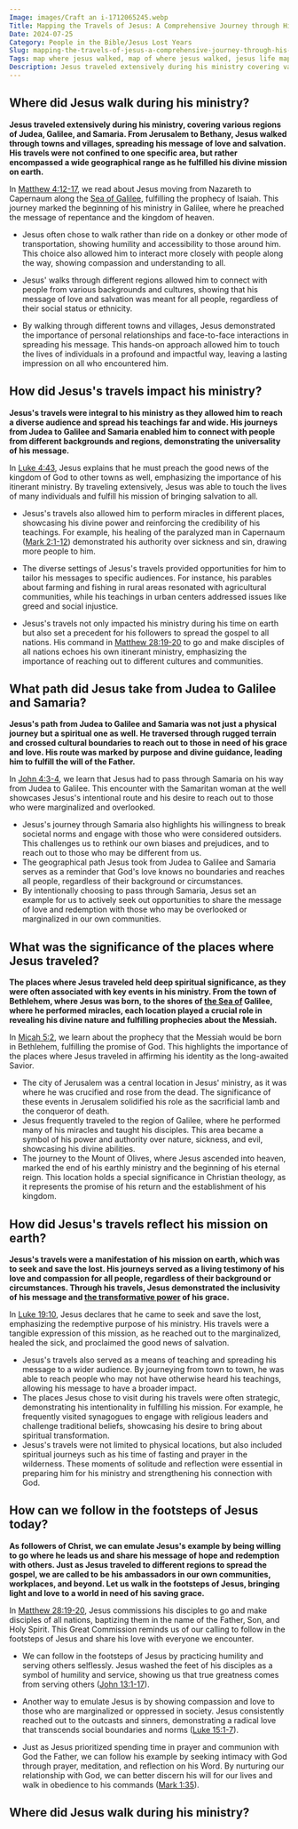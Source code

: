 ```yaml
---
Image: images/Craft an i-1712065245.webp
Title: Mapping the Travels of Jesus: A Comprehensive Journey through His Life and Ministry
Date: 2024-07-25
Category: People in the Bible/Jesus Lost Years
Slug: mapping-the-travels-of-jesus-a-comprehensive-journey-through-his-life-and-ministry
Tags: map where jesus walked, map of where jesus walked, jesus life map, jerusalem to bethany map, free map of jesus travels, journey map of jesus ministry, map from judea to galilee samaria, map of jesus ministry, map of where jesus traveled, map of where jesus was born, map of jesus life, path of jesus map, map of jesus, people in the bible, jesus lost years
Description: Jesus traveled extensively during his ministry covering various regions of Judea Galilee and Samaria From Jerusalem to Bethany Jesus walked through towns and villages spreading his message of love and salvation His travels were not confined to one specific area but rather encompassed a wide geographical range as he fulfilled
---
```




## Where did Jesus walk during his ministry?

**Jesus traveled extensively during his ministry, covering various regions of Judea, Galilee, and Samaria. From Jerusalem to Bethany, Jesus walked through towns and villages, spreading his message of love and salvation. His travels were not confined to one specific area, but rather encompassed a wide geographical range as he fulfilled his divine mission on earth.**

In [Matthew 4:12-17](https://www.bibleref.com/Matthew/4/Matthew-4-12.html), we read about Jesus moving from Nazareth to Capernaum along the [Sea of Galilee](/discovering-the-map-of-galilee-in-the-time-of-jesus-a-comprehensive-guide-for-christian-readers), fulfilling the prophecy of Isaiah. This journey marked the beginning of his ministry in Galilee, where he preached the message of repentance and the kingdom of heaven.

- Jesus often chose to walk rather than ride on a donkey or other mode of transportation, showing humility and accessibility to those around him. This choice also allowed him to interact more closely with people along the way, showing compassion and understanding to all.

- Jesus' walks through different regions allowed him to connect with people from various backgrounds and cultures, showing that his message of love and salvation was meant for all people, regardless of their social status or ethnicity.

- By walking through different towns and villages, Jesus demonstrated the importance of personal relationships and face-to-face interactions in spreading his message. This hands-on approach allowed him to touch the lives of individuals in a profound and impactful way, leaving a lasting impression on all who encountered him.

## How did Jesus's travels impact his ministry?

**Jesus's travels were integral to his ministry as they allowed him to reach a diverse audience and spread his teachings far and wide. His journeys from Judea to Galilee and Samaria enabled him to connect with people from different backgrounds and regions, demonstrating the universality of his message.**

In [Luke 4:43](https://www.bibleref.com/Luke/4/Luke-4-43.html), Jesus explains that he must preach the good news of the kingdom of God to other towns as well, emphasizing the importance of his itinerant ministry. By traveling extensively, Jesus was able to touch the lives of many individuals and fulfill his mission of bringing salvation to all.

- Jesus's travels also allowed him to perform miracles in different places, showcasing his divine power and reinforcing the credibility of his teachings. For example, his healing of the paralyzed man in Capernaum ([Mark 2:1-12](https://www.bibleref.com/Mark/2/Mark-2-1.html)) demonstrated his authority over sickness and sin, drawing more people to him.

- The diverse settings of Jesus's travels provided opportunities for him to tailor his messages to specific audiences. For instance, his parables about farming and fishing in rural areas resonated with agricultural communities, while his teachings in urban centers addressed issues like greed and social injustice.

- Jesus's travels not only impacted his ministry during his time on earth but also set a precedent for his followers to spread the gospel to all nations. His command in [Matthew 28:19-20](https://www.bibleref.com/Matthew/28/Matthew-28-19.html) to go and make disciples of all nations echoes his own itinerant ministry, emphasizing the importance of reaching out to different cultures and communities.

## What path did Jesus take from Judea to Galilee and Samaria?

**Jesus's path from Judea to Galilee and Samaria was not just a physical journey but a spiritual one as well. He traversed through rugged terrain and crossed cultural boundaries to reach out to those in need of his grace and love. His route was marked by purpose and divine guidance, leading him to fulfill the will of the Father.**

In [John 4:3-4](https://www.bibleref.com/John/4/John-4-3.html), we learn that Jesus had to pass through Samaria on his way from Judea to Galilee. This encounter with the Samaritan woman at the well showcases Jesus's intentional route and his desire to reach out to those who were marginalized and overlooked.

- Jesus's journey through Samaria also highlights his willingness to break societal norms and engage with those who were considered outsiders. This challenges us to rethink our own biases and prejudices, and to reach out to those who may be different from us.
- The geographical path Jesus took from Judea to Galilee and Samaria serves as a reminder that God's love knows no boundaries and reaches all people, regardless of their background or circumstances.
- By intentionally choosing to pass through Samaria, Jesus set an example for us to actively seek out opportunities to share the message of love and redemption with those who may be overlooked or marginalized in our own communities.

## What was the significance of the places where Jesus traveled?

**The places where Jesus traveled held deep spiritual significance, as they were often associated with key events in his ministry. From the town of Bethlehem, where Jesus was born, to the shores of [the Sea of](/discover-the-12-appearances-of-jesus-after-his-resurrection-a-comprehensive-guide-for-christian-readers) Galilee, where he performed miracles, each location played a crucial role in revealing his divine nature and fulfilling prophecies about the Messiah.**

In [Micah 5:2](https://www.bibleref.com/Micah/5/Micah-5-2.html), we learn about the prophecy that the Messiah would be born in Bethlehem, fulfilling the promise of God. This highlights the importance of the places where Jesus traveled in affirming his identity as the long-awaited Savior.

- The city of Jerusalem was a central location in Jesus' ministry, as it was where he was crucified and rose from the dead. The significance of these events in Jerusalem solidified his role as the sacrificial lamb and the conqueror of death.
- Jesus frequently traveled to the region of Galilee, where he performed many of his miracles and taught his disciples. This area became a symbol of his power and authority over nature, sickness, and evil, showcasing his divine abilities.
- The journey to the Mount of Olives, where Jesus ascended into heaven, marked the end of his earthly ministry and the beginning of his eternal reign. This location holds a special significance in Christian theology, as it represents the promise of his return and the establishment of his kingdom.

## How did Jesus's travels reflect his mission on earth?

**Jesus's travels were a manifestation of his mission on earth, which was to seek and save the lost. His journeys served as a living testimony of his love and compassion for all people, regardless of their background or circumstances. Through his travels, Jesus demonstrated the inclusivity of his message and [the transformative power](/discover-the-meaning-of-being-a-christian-ultimate-guide-for-believers) of his grace.**

In [Luke 19:10](https://www.bibleref.com/Luke/19/Luke-19-10.html), Jesus declares that he came to seek and save the lost, emphasizing the redemptive purpose of his ministry. His travels were a tangible expression of this mission, as he reached out to the marginalized, healed the sick, and proclaimed the good news of salvation.

- Jesus's travels also served as a means of teaching and spreading his message to a wider audience. By journeying from town to town, he was able to reach people who may not have otherwise heard his teachings, allowing his message to have a broader impact.
- The places Jesus chose to visit during his travels were often strategic, demonstrating his intentionality in fulfilling his mission. For example, he frequently visited synagogues to engage with religious leaders and challenge traditional beliefs, showcasing his desire to bring about spiritual transformation.
- Jesus's travels were not limited to physical locations, but also included spiritual journeys such as his time of fasting and prayer in the wilderness. These moments of solitude and reflection were essential in preparing him for his ministry and strengthening his connection with God.

## How can we follow in the footsteps of Jesus today?

**As followers of Christ, we can emulate Jesus's example by being willing to go where he leads us and share his message of hope and redemption with others. Just as Jesus traveled to different regions to spread the gospel, we are called to be his ambassadors in our own communities, workplaces, and beyond. Let us walk in the footsteps of Jesus, bringing light and love to a world in need of his saving grace.**

In [Matthew 28:19-20](https://www.bibleref.com/Matthew/28/Matthew-28-19.html), Jesus commissions his disciples to go and make disciples of all nations, baptizing them in the name of the Father, Son, and Holy Spirit. This Great Commission reminds us of our calling to follow in the footsteps of Jesus and share his love with everyone we encounter.

- We can follow in the footsteps of Jesus by practicing humility and serving others selflessly. Jesus washed the feet of his disciples as a symbol of humility and service, showing us that true greatness comes from serving others ([John 13:1-17](https://www.bibleref.com/John/13/John-13-1.html)).

- Another way to emulate Jesus is by showing compassion and love to those who are marginalized or oppressed in society. Jesus consistently reached out to the outcasts and sinners, demonstrating a radical love that transcends social boundaries and norms ([Luke 15:1-7](https://www.bibleref.com/Luke/15/Luke-15-1.html)).

- Just as Jesus prioritized spending time in prayer and communion with God the Father, we can follow his example by seeking intimacy with God through prayer, meditation, and reflection on his Word. By nurturing our relationship with God, we can better discern his will for our lives and walk in obedience to his commands ([Mark 1:35](https://www.bibleref.com/Mark/1/Mark-1-35.html)).
## Where did Jesus walk during his ministry?